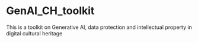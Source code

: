 # GenAI_CH_toolkit
This is a toolkit on Generative AI, data protection and intellectual property in digital cultural heritage 
